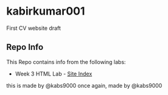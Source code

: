 # kabirkumar001
First CV website draft

<h2> Repo Info</h2>

This Repo contains info from the following labs:

* Week 3 HTML Lab - <a href="folder1/index.html">Site Index</a>


this is made by @kabs9000
once again, made by @kabs9000
